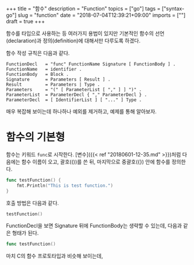 +++
title = "함수"
description = "Function"
topics = ["go"]
tags = ["syntax-go"]
slug = "function"
date = "2018-07-04T12:39:21+09:00"
imports = [""]
draft = true
+++

함수를 타입으로 사용하는 등 여러가지 용법이 있지만 기본적인 함수의 선언(declaration)과 정의(definition)에 대해서만 다루도록 하겠다. 

함수 작성 규칙은 다음과 같다.

```
FunctionDecl   = "func" FunctionName Signature [ FunctionBody ] .
FunctionName   = identifier .
FunctionBody   = Block .
Signature      = Parameters [ Result ] .
Result         = Parameters | Type .
Parameters     = "(" [ ParameterList [ "," ] ] ")" .
ParameterList  = ParameterDecl { "," ParameterDecl } .
ParameterDecl  = [ IdentifierList ] [ "..." ] Type .
```

매우 복잡해 보이는데 하나하나 예외를 제거하고, 예제를 통해 알아보자.

# 함수의 기본형

함수는 키워드 `func`로 시작한다. [변수]({{< ref "20180601-12-35.md" >}})처럼 다음에는 함수 이름이 오고,  괄호(())를 쓴 뒤, 마지막으로 중괄호({}) 안에 함수를 정의한다.

```go
func testFunction() {
	fmt.Println("This is test function.")
}
```

호출 방법은 다음과 같다.

```go
testFunction()
```

FunctionDecl을 보면 Signature 뒤에 FunctionBody는 생략할 수 있는데, 다음과 같은 형태가 된다.

```go
func testFunction()
```

마치 C의 함수 프로토타입과 비슷해 보이는데, 